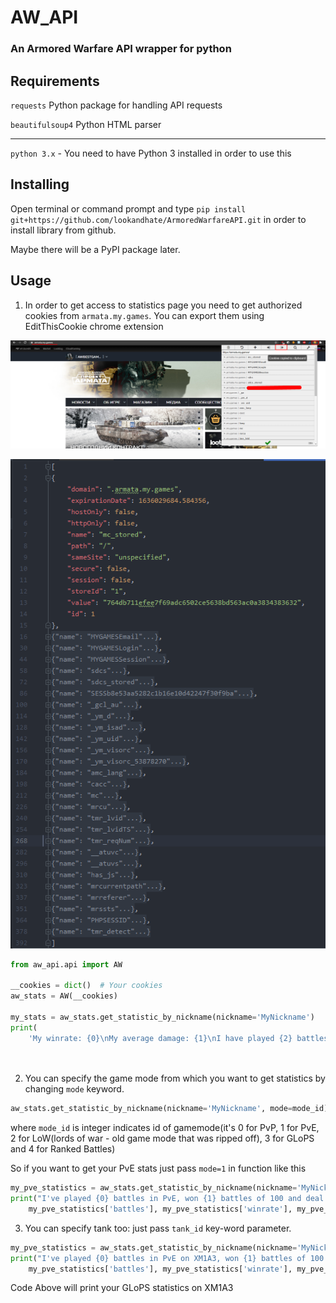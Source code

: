 # AW_API

### An Armored Warfare API wrapper for python

## Requirements

`requests` Python package for handling API requests

`beautifulsoup4` Python HTML parser

-------------
`python 3.x` - You need to have Python 3 installed in order to use this

## Installing
Open terminal or command prompt and type ``pip install git+https://github.com/lookandhate/ArmoredWarfareAPI.git`` in order to install library from github.

Maybe there will be a PyPI package later.


## Usage

1) In order to get access to statistics page you need to get authorized cookies from ``armata.my.games``. You can export
   them using EditThisCookie chrome extension
   
![cookie export][cookie]

[cookie]: https://github.com/lookandhate/ArmoredWarfareAPI/blob/master/github_readmepage/cookie_export.png 

![cookie.json file example][cookie.json]

[cookie.json]: https://github.com/lookandhate/ArmoredWarfareAPI/blob/master/github_readmepage/cookies.json_example.png 

```python
from aw_api.api import AW

__cookies = dict()  # Your cookies
aw_stats = AW(__cookies)

my_stats = aw_stats.get_statistic_by_nickname(nickname='MyNickname')
print(
    'My winrate: {0}\nMy average damage: {1}\nI have played {2} battles'.format(my_stats['winrate'], my_stats['damage'],
                                                                                my_stats['battles']))



```

2) You can specify the game mode from which you want to get statistics by changing ``mode`` keyword.

```python
aw_stats.get_statistic_by_nickname(nickname='MyNickname', mode=mode_id)
``` 

where ``mode_id`` is integer indicates id of gamemode(it's 0 for PvP, 1 for PvE, 2 for LoW(lords of war - old game mode
that was ripped off), 3 for GLoPS and 4 for Ranked Battles)

So if you want to get your PvE stats just pass ``mode=1`` in function like this

```python
my_pve_statistics = aw_stats.get_statistic_by_nickname(nickname='MyNickname', mode=1)
print("I've played {0} battles in PvE, won {1} battles of 100 and deal {2} damage in average".format(
    my_pve_statistics['battles'], my_pve_statistics['winrate'], my_pve_statistics['damage']))
```

3) You can specify tank too: just pass ``tank_id`` key-word parameter.
```python
my_pve_statistics = aw_stats.get_statistic_by_nickname(nickname='MyNickname', mode=3, tank_id=157)
print("I've played {0} battles in PvE on XM1A3, won {1} battles of 100 and deal {2} damage in average".format(
    my_pve_statistics['battles'], my_pve_statistics['winrate'], my_pve_statistics['damage']))
```
Code Above will print your GLoPS statistics on XM1A3


